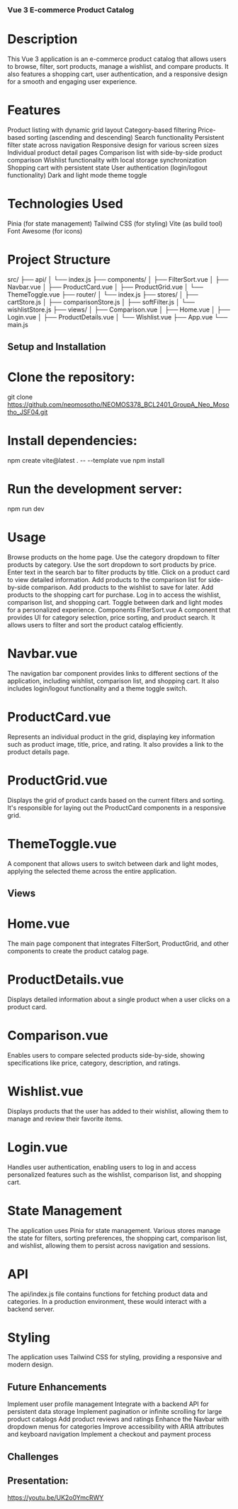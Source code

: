 ### Vue 3 E-commerce Product Catalog
# Description
This Vue 3 application is an e-commerce product catalog that allows users to browse, filter, sort products, manage a wishlist, and compare products. It also features a shopping cart, user authentication, and a responsive design for a smooth and engaging user experience.

# Features
Product listing with dynamic grid layout
Category-based filtering
Price-based sorting (ascending and descending)
Search functionality
Persistent filter state across navigation
Responsive design for various screen sizes
Individual product detail pages
Comparison list with side-by-side product comparison
Wishlist functionality with local storage synchronization
Shopping cart with persistent state
User authentication (login/logout functionality)
Dark and light mode theme toggle

# Technologies Used

Pinia (for state management)
Tailwind CSS (for styling)
Vite (as build tool)
Font Awesome (for icons)

# Project Structure

src/
├── api/
│   └── index.js
├── components/
│   ├── FilterSort.vue
│   ├── Navbar.vue
│   ├── ProductCard.vue
│   ├── ProductGrid.vue
│   └── ThemeToggle.vue
├── router/
│   └── index.js
├── stores/
│   ├── cartStore.js
│   ├── comparisonStore.js
│   ├── softFilter.js
│   └── wishlistStore.js
├── views/
│   ├── Comparison.vue
│   ├── Home.vue
│   ├── Login.vue
│   ├── ProductDetails.vue
│   └── Wishlist.vue
├── App.vue
└── main.js

## Setup and Installation
# Clone the repository:
git clone https://github.com/neomosotho/NEOMOS378_BCL2401_GroupA_Neo_Mosotho_JSF04.git

# Install dependencies:
npm create vite@latest . -- --template vue
npm install

# Run the development server:
npm run dev

# Usage
Browse products on the home page.
Use the category dropdown to filter products by category.
Use the sort dropdown to sort products by price.
Enter text in the search bar to filter products by title.
Click on a product card to view detailed information.
Add products to the comparison list for side-by-side comparison.
Add products to the wishlist to save for later.
Add products to the shopping cart for purchase.
Log in to access the wishlist, comparison list, and shopping cart.
Toggle between dark and light modes for a personalized experience.
Components
FilterSort.vue
A component that provides UI for category selection, price sorting, and product search. It allows users to filter and sort the product catalog efficiently.

# Navbar.vue
The navigation bar component provides links to different sections of the application, including wishlist, comparison list, and shopping cart. It also includes login/logout functionality and a theme toggle switch.

# ProductCard.vue
Represents an individual product in the grid, displaying key information such as product image, title, price, and rating. It also provides a link to the product details page.

# ProductGrid.vue
Displays the grid of product cards based on the current filters and sorting. It's responsible for laying out the ProductCard components in a responsive grid.

# ThemeToggle.vue
A component that allows users to switch between dark and light modes, applying the selected theme across the entire application.

## Views
# Home.vue
The main page component that integrates FilterSort, ProductGrid, and other components to create the product catalog page.

# ProductDetails.vue
Displays detailed information about a single product when a user clicks on a product card.

# Comparison.vue
Enables users to compare selected products side-by-side, showing specifications like price, category, description, and ratings.

# Wishlist.vue
Displays products that the user has added to their wishlist, allowing them to manage and review their favorite items.

# Login.vue
Handles user authentication, enabling users to log in and access personalized features such as the wishlist, comparison list, and shopping cart.

# State Management
The application uses Pinia for state management. Various stores manage the state for filters, sorting preferences, the shopping cart, comparison list, and wishlist, allowing them to persist across navigation and sessions.

# API
The api/index.js file contains functions for fetching product data and categories. In a production environment, these would interact with a backend server.

# Styling
The application uses Tailwind CSS for styling, providing a responsive and modern design.

## Future Enhancements
Implement user profile management
Integrate with a backend API for persistent data storage
Implement pagination or infinite scrolling for large product catalogs
Add product reviews and ratings
Enhance the Navbar with dropdown menus for categories
Improve accessibility with ARIA attributes and keyboard navigation
Implement a checkout and payment process

## Challenges

## Presentation:
https://youtu.be/UK2o0YmcRWY
